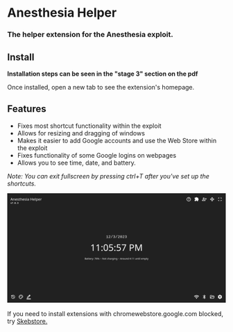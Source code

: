 # Anesthesia Helper
### The helper extension for the Anesthesia exploit.

## Install

**Installation steps can be seen in the "stage 3" section on the pdf**

Once installed, open a new tab to see the extension's homepage.

## Features
- Fixes most shortcut functionality within the exploit
- Allows for resizing and dragging of windows
- Makes it easier to add Google accounts and use the Web Store within the exploit
- Fixes functionality of some Google logins on webpages
- Allows you to see time, date, and battery.

*Note: You can exit fullscreen by pressing ctrl+T after you've set up the shortcuts.*

![image](https://raw.githubusercontent.com/hemvi/Anesthesia/main/background/Screenshot%202023-12-03%2023.05.57.png)

If you need to install extensions with chromewebstore.google.com blocked, try [Skebstore.](https://github.com/hemvi/Skidstore)
